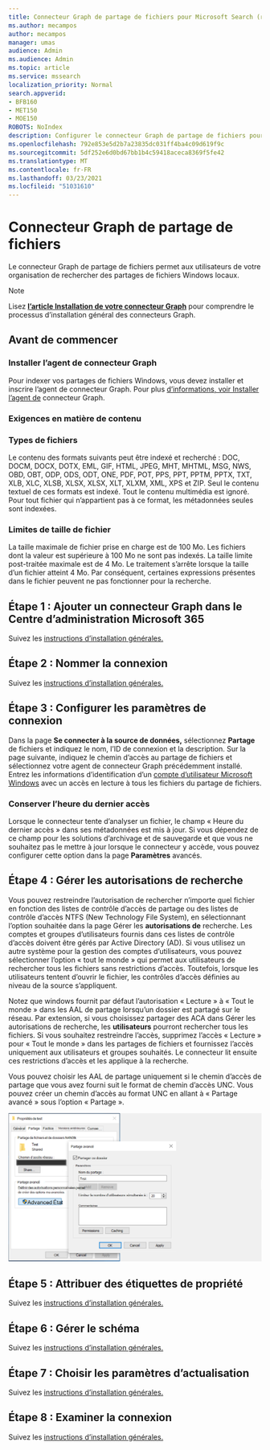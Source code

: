 ```yaml
---
title: Connecteur Graph de partage de fichiers pour Microsoft Search (recherche Microsoft)
ms.author: mecampos
author: mecampos
manager: umas
audience: Admin
ms.audience: Admin
ms.topic: article
ms.service: mssearch
localization_priority: Normal
search.appverid:
- BFB160
- MET150
- MOE150
ROBOTS: NoIndex
description: Configurer le connecteur Graph de partage de fichiers pour Microsoft Search (recherche Microsoft)
ms.openlocfilehash: 792e853e5d2b7a23835dc031ff4ba4c09d619f9c
ms.sourcegitcommit: 5df252e6d0bd67bb1b4c59418aceca8369f5fe42
ms.translationtype: MT
ms.contentlocale: fr-FR
ms.lasthandoff: 03/23/2021
ms.locfileid: "51031610"
---
```

<!---Previous ms.author: rusamai --->

# <a name="file-share-graph-connector"></a>Connecteur Graph de partage de fichiers

Le connecteur Graph de partage de fichiers permet aux utilisateurs de votre organisation de rechercher des partages de fichiers Windows locaux.

> [!NOTE]
> Lisez [**l’article Installation de votre connecteur Graph**](configure-connector.md) pour comprendre le processus d’installation général des connecteurs Graph.

## <a name="before-you-get-started"></a>Avant de commencer

### <a name="install-the-graph-connector-agent"></a>Installer l’agent de connecteur Graph

Pour indexer vos partages de fichiers Windows, vous devez installer et inscrire l’agent de connecteur Graph. Pour plus [d’informations, voir Installer l’agent de](on-prem-agent.md) connecteur Graph.  

### <a name="content-requirements"></a>Exigences en matière de contenu

### <a name="file-types"></a>Types de fichiers

Le contenu des formats suivants peut être indexé et recherché : DOC, DOCM, DOCX, DOTX, EML, GIF, HTML, JPEG, MHT, MHTML, MSG, NWS, OBD, OBT, ODP, ODS, ODT, ONE, PDF, POT, PPS, PPT, PPTM, PPTX, TXT, XLB, XLC, XLSB, XLSX, XLSX, XLT, XLXM, XML, XPS et ZIP. Seul le contenu textuel de ces formats est indexé. Tout le contenu multimédia est ignoré. Pour tout fichier qui n’appartient pas à ce format, les métadonnées seules sont indexées.

### <a name="file-size-limits"></a>Limites de taille de fichier

La taille maximale de fichier prise en charge est de 100 Mo. Les fichiers dont la valeur est supérieure à 100 Mo ne sont pas indexés. La taille limite post-traitée maximale est de 4 Mo. Le traitement s’arrête lorsque la taille d’un fichier atteint 4 Mo. Par conséquent, certaines expressions présentes dans le fichier peuvent ne pas fonctionner pour la recherche.

## <a name="step-1-add-a-graph-connector-in-the-microsoft-365-admin-center"></a>Étape 1 : Ajouter un connecteur Graph dans le Centre d’administration Microsoft 365

Suivez les [instructions d’installation générales.](./configure-connector.md)
<!---If the above phrase does not apply, delete it and insert specific details for your data source that are different from general setup instructions.-->

## <a name="step-2-name-the-connection"></a>Étape 2 : Nommer la connexion

Suivez les [instructions d’installation générales.](./configure-connector.md)
<!---If the above phrase does not apply, delete it and insert specific details for your data source that are different from general setup instructions.-->

## <a name="step-3-configure-the-connection-settings"></a>Étape 3 : Configurer les paramètres de connexion

Dans la page **Se connecter à la source de données,** sélectionnez **Partage** de fichiers et indiquez le nom, l’ID de connexion et la description. Sur la page suivante, indiquez le chemin d’accès au partage de fichiers et sélectionnez votre agent de connecteur Graph précédemment installé. Entrez les informations d’identification d’un [compte d’utilisateur Microsoft Windows](https://microsoft.com/windows) avec un accès en lecture à tous les fichiers du partage de fichiers.

### <a name="preserve-last-access-time"></a>Conserver l’heure du dernier accès

Lorsque le connecteur tente d’analyser un fichier, le champ « Heure du dernier accès » dans ses métadonnées est mis à jour. Si vous dépendez de ce champ pour les solutions d’archivage et de sauvegarde et que vous ne souhaitez pas le mettre à jour lorsque le connecteur y accède, vous pouvez configurer cette option dans la page **Paramètres** avancés.

## <a name="step-4-manage-search-permissions"></a>Étape 4 : Gérer les autorisations de recherche

Vous pouvez restreindre l’autorisation de rechercher n’importe quel fichier en fonction des listes de contrôle d’accès de partage ou des listes de contrôle d’accès NTFS (New Technology File System), en sélectionnant l’option souhaitée dans la page Gérer les **autorisations de** recherche. Les comptes et groupes d’utilisateurs fournis dans ces listes de contrôle d’accès doivent être gérés par Active Directory (AD). Si vous utilisez un autre système pour la gestion des comptes d’utilisateurs, vous pouvez sélectionner l’option « tout le monde » qui permet aux utilisateurs de rechercher tous les fichiers sans restrictions d’accès. Toutefois, lorsque les utilisateurs tentent d’ouvrir le fichier, les contrôles d’accès définies au niveau de la source s’appliquent.

Notez que windows fournit par défaut l’autorisation « Lecture » à « Tout le monde » dans les AAL de partage lorsqu’un dossier est partagé sur le réseau. Par extension, si vous choisissez partager des ACA dans Gérer les autorisations de recherche, les **utilisateurs** pourront rechercher tous les fichiers. Si vous souhaitez restreindre l’accès, supprimez l’accès « Lecture » pour « Tout le monde » dans les partages de fichiers et fournissez l’accès uniquement aux utilisateurs et groupes souhaités. Le connecteur lit ensuite ces restrictions d’accès et les applique à la recherche.

Vous pouvez choisir les AAL de partage uniquement si le chemin d’accès de partage que vous avez fourni suit le format de chemin d’accès UNC. Vous pouvez créer un chemin d’accès au format UNC en allant à « Partage avancé » sous l’option « Partage ».

![Advanced_sharing](media/file-connector/file-advanced-sharing.png)

## <a name="step-5-assign-property-labels"></a>Étape 5 : Attribuer des étiquettes de propriété

Suivez les [instructions d’installation générales.](./configure-connector.md)
<!---If the above phrase does not apply, delete it and insert specific details for your data source that are different from general setup instructions.-->

## <a name="step-6-manage-schema"></a>Étape 6 : Gérer le schéma

Suivez les [instructions d’installation générales.](./configure-connector.md)
<!---If the above phrase does not apply, delete it and insert specific details for your data source that are different from general setup instructions.-->

## <a name="step-7-choose-refresh-settings"></a>Étape 7 : Choisir les paramètres d’actualisation

Suivez les [instructions d’installation générales.](./configure-connector.md)
<!---If the above phrase does not apply, delete it and insert specific details for your data source that are different from general setup instructions.-->

## <a name="step-8-review-connection"></a>Étape 8 : Examiner la connexion

Suivez les [instructions d’installation générales.](./configure-connector.md)
<!---If the above phrase does not apply, delete it and insert specific details for your data source that are different from general setup 
instructions.-->

<!---## Troubleshooting-->
<!---Insert troubleshooting recommendations for this data source-->

<!---## Limitations-->
<!---Insert limitations for this data source-->